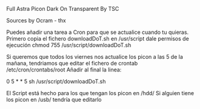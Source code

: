 Full Astra Picon
Dark On Transparent
By TSC

Sources by Ocram - thx

Puedes añadir una tarea a Cron para que se actualice cuando tu quieras.
Primero copia el fichero downloadDoT.sh en /usr/script
dale permisos de ejecución chmod 755 /usr/script/downloadDoT.sh

Si queremos que todos los viernes nos actualice los picon a las 5 de la mañana, tendriamos que editar el fichero de crontab /etc/cron/crontabs/root
Añadir al final la linea:

0 5 * * 5 sh /usr/script/downloadDoT.sh

El Script está hecho para los que tengan los picon en /hdd/
Si alguien tiene los picon en /usb/ tendría que editarlo
